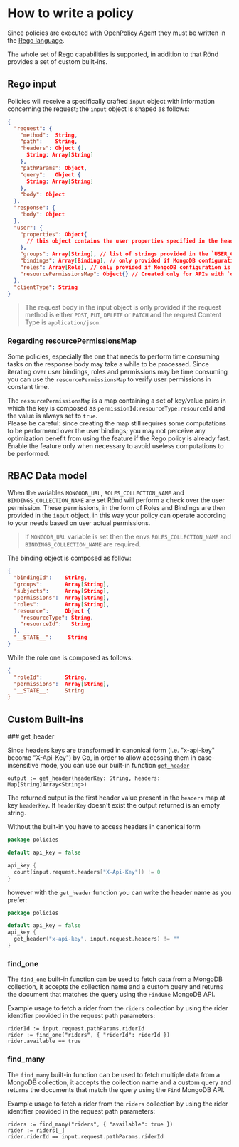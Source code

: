 # How to write a policy

Since policies are executed with [OpenPolicy Agent](https://www.openpolicyagent.org) they must be written in the [Rego language](https://www.openpolicyagent.org/docs/latest/policy-reference/).

The whole set of Rego capabilities is supported, in addition to that Rönd provides a set of custom built-ins.

## Rego input

Policies will receive a specifically crafted `input` object with information concerning the request; the `input` object is shaped as follows:

```json
{
  "request": {
    "method":  String,
    "path":    String,
    "headers": Object {
      String: Array[String]
    },
    "pathParams": Object,
    "query":   Object {
      String: Array[String]
    },
    "body": Object
  },
  "response": {
    "body": Object
  },
  "user": {
    "properties": Object{
      // this object contains the user properties specified in the header provided with the `USER_PROPERTIES_HEADER_KEY`
    },
    "groups": Array[String], // list of strings provided in the `USER_GROUPS_HEADER_KEY`
    "bindings": Array[Binding], // only provided if MongoDB configuration is set
    "roles": Array[Role], // only provided if MongoDB configuration is set
    "resourcePermissionsMap": Object{} // Created only for APIs with `option.enableResourcePermissionsMapOptimization` enabled
  },
  "clientType": String
}
```

> The request body in the input object is only provided if the request method is either `POST`, `PUT`, `DELETE`  or `PATCH` and the request Content Type is `application/json`.


### Regarding resourcePermissionsMap

Some policies, especially the one that needs to perform time consuming tasks on the response body may take a while to be processed. Since iterating over user bindings, roles and permissions may be time consuming you can use the `resourcePermissionsMap` to verify user permissions in constant time. 

The `resourcePermissionsMap` is a map containing a set of key/value pairs in which the key is composed as `permissionId:resourceType:resourceId` and the value is always set to `true`.  
Please be careful: since creating the map still requires some computations to be performend over the user bindings; you may not perceive any optimization benefit from using the feature if the Rego policy is already fast. Enable the feature only when necessary to avoid useless computations to be performed.  


## RBAC Data model

When the variables `MONGODB_URL`, `ROLES_COLLECTION_NAME` and `BINDINGS_COLLECTION_NAME` are set Rönd will perform a check over the user permission. These permissions, in the form of Roles and Bindings are then provided in the `input` object, in this way your policy can operate according to your needs based on user actual permissions.


> If `MONGODB_URL` variable is set then the envs  `ROLES_COLLECTION_NAME` and `BINDINGS_COLLECTION_NAME` are required.


The binding object is composed as follow:
```json
{
  "bindingId":    String,
  "groups":       Array[String],
  "subjects":     Array[String],
  "permissions":  Array[String],
  "roles":        Array[String],
  "resource":     Object { 
    "resourceType": String,
    "resourceId":   String
  },
  "__STATE__":     String
} 
```

While the role one is composed as follows:

```json
{
  "roleId":       String,
  "permissions":  Array[String],
  "__STATE__:     String
} 
```

## Custom Built-ins

### get_header

Since headers keys are transformed in canonical form (i.e. "x-api-key" become "X-Api-Key") by Go, in order to allow accessing them in case-insensitive mode, you can use our built-in function [`get_header`](#get_header-built-in-function)

```
output := get_header(headerKey: String, headers: Map[String]Array<String>) 
```

The returned output is the first header value present in the `headers` map at key `headerKey`. If `headerKey` doesn't exist the output returned is an empty string.

Without the built-in you have to access headers in canonical form

```go
package policies

default api_key = false

api_key {
  count(input.request.headers["X-Api-Key"]) != 0
}
```

however with the `get_header` function you can write the header name as you prefer:

```go
package policies

default api_key = false
api_key {
  get_header("x-api-key", input.request.headers) != ""
}
```

### find_one 

The `find_one` built-in function can be used to fetch data from a MongoDB collection, it accepts the collection name and a custom query and returns the document that matches the query using the `FindOne` MongoDB API.

Example usage to fetch a rider from the `riders` collection by using the rider identifier provided in the request path parameters:

```rego
riderId := input.request.pathParams.riderId
rider := find_one("riders", { "riderId": riderId })
rider.available == true
```

### find_many

The `find_many` built-in function can be used to fetch multiple data from a MongoDB collection, it accepts the collection name and a custom query and returns the documents that match the query using the `Find` MongoDB API.

Example usage to fetch a rider from the `riders` collection by using the rider identifier provided in the request path parameters:

```rego
riders := find_many("riders", { "available": true })
rider := riders[_]
rider.riderId == input.request.pathParams.riderId
```
